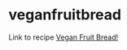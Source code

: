 # veganfruitbread
Link to recipe <a href="https://ninonononano.github.io/20240504_ninocookingbook/recipes/veganfruitbread.html" target="_blank">Vegan Fruit Bread!</a>
